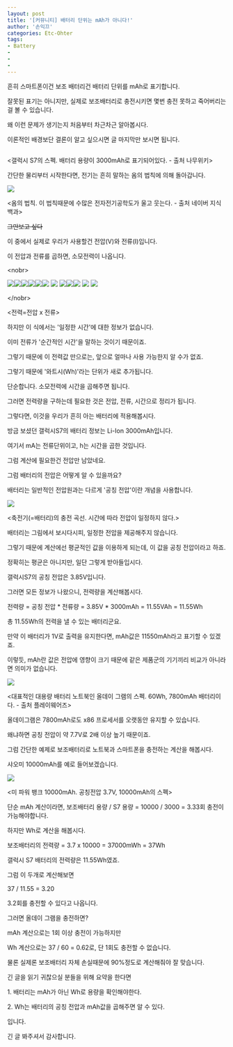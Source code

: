 ```yaml
---
layout: post
title: '[커뮤니티] 배터리 단위는 mAh가 아니다!'
author: '손익끄'
categories: Etc-Ohter
tags:
- Battery
-
-
-
---
```



<script> location.href='https://cafe.naver.com/develoid/810683' ; </script>

<p>흔히 스마트폰이건 보조 배터리건 배터리 단위를 mAh로 표기합니다.</p>
<p>잘못된 표기는 아니지만, 실제로 보조배터리로 충전시키면 몇번 충전 못하고 죽어버리는걸 볼 수 있습니다.</p>
<p>왜 이런 문제가 생기는지 처음부터 차근차근 알아봅시다.</p>
<p>이론적인 배경보단 결론이 알고 싶으시면 글 마지막만 보시면 됩니다.</p>
<p><img  ></p>
<p>&lt;갤럭시 S7의 스펙. 배터리 용량이 3000mAh로 표기되어있다. - 출처 나무위키&gt;</p>
<p>간단한 물리부터 시작한다면, 전기는 흔히 말하는 옴의 법칙에 의해 돌아갑니다.</p>
<p><img src="https://dthumb-phinf.pstatic.net/?src=%22https%3A%2F%2Fdbscthumb-phinf.pstatic.net%2F4023_000_1%2F20160218143208872_Z4DMTMCK5.jpg%2Fvm_sc3012_04_i01.jpg%3Ftype%3Dw690_fst_visang%26amp%3Bwm%3DY%22&amp;type=cafe_wa740"></p>
<p>&lt;옴의 법칙.&nbsp;이 법칙때문에 수많은 전자전기공학도가 울고 웃는다. - 출처 네이버 지식백과&gt;</p>
<p><strike>그만보고 싶다</strike></p>
<p>이 중에서&nbsp;실제로 우리가 사용할건 전압(V)와 전류(I)입니다.</p>
<p>이 전압과 전류를 곱하면, 소모전력이 나옵니다.</p>
&lt;nobr&gt;<p><img src="https://dthumb-phinf.pstatic.net/?src=%22https%3A%2F%2Fssl.pstatic.net%2Fstatic%2Fncc%2Fmath%2FMathJax-2.5-latest%2FMathJax-2.5-latest%2Ffonts%2FHTML-CSS%2FTeX%2Fpng%2FMath%2FItalic%2F100%2F0050.png%3Frev%3D2.5.3%22&amp;type=cafe_wa740"><img src="https://dthumb-phinf.pstatic.net/?src=%22https%3A%2F%2Fssl.pstatic.net%2Fstatic%2Fncc%2Fmath%2FMathJax-2.5-latest%2FMathJax-2.5-latest%2Ffonts%2FHTML-CSS%2FTeX%2Fpng%2FMain%2FRegular%2F100%2F003D.png%3Frev%3D2.5.3%22&amp;type=cafe_wa740"><img src="https://dthumb-phinf.pstatic.net/?src=%22https%3A%2F%2Fssl.pstatic.net%2Fstatic%2Fncc%2Fmath%2FMathJax-2.5-latest%2FMathJax-2.5-latest%2Ffonts%2FHTML-CSS%2FTeX%2Fpng%2FMath%2FItalic%2F100%2F0049.png%3Frev%3D2.5.3%22&amp;type=cafe_wa740"><img src="https://dthumb-phinf.pstatic.net/?src=%22https%3A%2F%2Fssl.pstatic.net%2Fstatic%2Fncc%2Fmath%2FMathJax-2.5-latest%2FMathJax-2.5-latest%2Ffonts%2FHTML-CSS%2FTeX%2Fpng%2FMath%2FItalic%2F100%2F0056.png%3Frev%3D2.5.3%22&amp;type=cafe_wa740"><img src="https://dthumb-phinf.pstatic.net/?src=%22https%3A%2F%2Fssl.pstatic.net%2Fstatic%2Fncc%2Fmath%2FMathJax-2.5-latest%2FMathJax-2.5-latest%2Ffonts%2FHTML-CSS%2FTeX%2Fpng%2FMain%2FRegular%2F100%2F003D.png%3Frev%3D2.5.3%22&amp;type=cafe_wa740"><img src="https://dthumb-phinf.pstatic.net/?src=%22https%3A%2F%2Fssl.pstatic.net%2Fstatic%2Fncc%2Fmath%2FMathJax-2.5-latest%2FMathJax-2.5-latest%2Ffonts%2FHTML-CSS%2FTeX%2Fpng%2FMath%2FItalic%2F100%2F0049.png%3Frev%3D2.5.3%22&amp;type=cafe_wa740">&nbsp;<img src="https://dthumb-phinf.pstatic.net/?src=%22https%3A%2F%2Fssl.pstatic.net%2Fstatic%2Fncc%2Fmath%2FMathJax-2.5-latest%2FMathJax-2.5-latest%2Ffonts%2FHTML-CSS%2FTeX%2Fpng%2FMain%2FRegular%2F071%2F0032.png%3Frev%3D2.5.3%22&amp;type=cafe_wa740">&nbsp;<img src="https://dthumb-phinf.pstatic.net/?src=%22https%3A%2F%2Fssl.pstatic.net%2Fstatic%2Fncc%2Fmath%2FMathJax-2.5-latest%2FMathJax-2.5-latest%2Ffonts%2FHTML-CSS%2FTeX%2Fpng%2FMath%2FItalic%2F100%2F0052.png%3Frev%3D2.5.3%22&amp;type=cafe_wa740"><img src="https://dthumb-phinf.pstatic.net/?src=%22https%3A%2F%2Fssl.pstatic.net%2Fstatic%2Fncc%2Fmath%2FMathJax-2.5-latest%2FMathJax-2.5-latest%2Ffonts%2FHTML-CSS%2FTeX%2Fpng%2FMain%2FRegular%2F100%2F003D.png%3Frev%3D2.5.3%22&amp;type=cafe_wa740"><img src="https://dthumb-phinf.pstatic.net/?src=%22https%3A%2F%2Fssl.pstatic.net%2Fstatic%2Fncc%2Fmath%2FMathJax-2.5-latest%2FMathJax-2.5-latest%2Ffonts%2FHTML-CSS%2FTeX%2Fpng%2FMath%2FItalic%2F100%2F0056.png%3Frev%3D2.5.3%22&amp;type=cafe_wa740">&nbsp;<img src="https://dthumb-phinf.pstatic.net/?src=%22https%3A%2F%2Fssl.pstatic.net%2Fstatic%2Fncc%2Fmath%2FMathJax-2.5-latest%2FMathJax-2.5-latest%2Ffonts%2FHTML-CSS%2FTeX%2Fpng%2FMain%2FRegular%2F071%2F0032.png%3Frev%3D2.5.3%22&amp;type=cafe_wa740">&nbsp;<img src="https://dthumb-phinf.pstatic.net/?src=%22https%3A%2F%2Fssl.pstatic.net%2Fstatic%2Fncc%2Fmath%2FMathJax-2.5-latest%2FMathJax-2.5-latest%2Ffonts%2FHTML-CSS%2FTeX%2Fpng%2FMath%2FItalic%2F100%2F0052.png%3Frev%3D2.5.3%22&amp;type=cafe_wa740">&nbsp;&nbsp;</p>
&lt;/nobr&gt;<p> &lt;전력=전압 x 전류&gt;</p>
<p>하지만 이 식에서는 '일정한 시간'에 대한 정보가 없습니다.</p>
<p>이미 전류가 '순간적인 시간'을 말하는 것이기 때문이죠.</p>
<p>그렇기 때문에 이&nbsp;전력값 만으로는, 앞으로 얼마나 사용 가능한지 알 수가 없죠.</p>
<p>그렇기 때문에 '와트시(Wh)'라는 단위가 새로 추가됩니다.</p>
<p>단순합니다. 소모전력에 시간을 곱해주면 됩니다.</p>
<p>그러면&nbsp;전력량을 구하는데 필요한 것은 전압, 전류, 시간으로 정리가 됩니다.</p>
<p>그렇다면, 이것을 우리가 흔히 아는 배터리에 적용해봅시다.</p>
<p>방금 보셨던 갤럭시S7의 배터리 정보는 Li-Ion 3000mAh입니다.</p>
<p>여기서 mA는 전류단위이고, h는 시간을 곱한 것입니다.</p>
<p>그럼 계산에 필요한건 전압만 남았네요.</p>
<p>그럼 배터리의 전압은 어떻게 알 수 있을까요?</p>
<p>배터리는 일반적인 전압원과는 다르게 '공칭 전압'이란 개념을 사용합니다.</p>
<p><a href="https://electronics.stackexchange.com/questions/75151/does-a-capacitor-store-charge"><img src="https://dthumb-phinf.pstatic.net/?src=%22https%3A%2F%2Fapwiki.wikidot.com%2Flocal--files%2Fap-physics-b%253Aformula-sheet%2Fcapacitor-charge-curve.png%22&amp;type=cafe_wa740"></a></p>
<p>&lt;축전기(=배터리)의 충전 곡선. 시간에 따라 전압이 일정하지 않다.&gt;</p>
<p>배터리는 그림에서 보시다시피, 일정한 전압을 제공해주지 않습니다.</p>
<p>그렇기 때문에 계산에선&nbsp;평균적인 값을 이용하게 되는데, 이 값을 공칭 전압이라고 하죠.</p>
<p>정확히는 평균은 아니지만, 일단 그렇게 받아들입시다.</p>
<p>갤럭시S7의 공칭 전압은 3.85V입니다.</p>
<p>그러면 모든 정보가 나왔으니, 전력량을 계산해봅시다.</p>
<p>전력량 = 공칭 전압 * 전류량 = 3.85V * 3000mAh = 11.55VAh = 11.55Wh</p>
<p>총 11.55Wh의 전력을 낼 수 있는 배터리군요.</p>
<p>만약 이 배터리가 1V로 출력을 유지한다면, mAh값은 11550mAh라고 표기할 수 있겠죠.</p>
<p>이렇듯, mAh란 값은 전압에 영향이 크기 때문에 같은 제품군의 기기끼리 비교가 아니라면 의미가 없습니다.</p>
<p><img src="https://dthumb-phinf.pstatic.net/?src=%22http%3A%2F%2Fdown.playwares.com%2Fxe%2Ffiles%2Fattach%2Fimages%2F105%2F684%2F027%2F8794ae049b91d0ed4cd146fb262da8f7.jpg%22&amp;type=cafe_wa740"></p>
<p>&lt;대표적인 대용량 배터리 노트북인 올데이 그램의 스펙. 60Wh, 7800mAh 배터리이다. - 출처 플레이웨어즈&gt;</p>
<p>올데이그램은 7800mAh로도 x86 프로세서를 오랫동안 유지할 수 있습니다.</p>
<p>왜냐하면 공칭 전압이 약 7.7V로 2배 이상 높기 때문이죠.</p>
<p>그럼 간단한 예제로 보조배터리로 노트북과 스마트폰을 충전하는 계산을 해봅시다.</p>
<p>샤오미 10000mAh를 예로 들어보겠습니다.</p>
<p><img src="https://dthumb-phinf.pstatic.net/?src=%22https%3A%2F%2Fcdn.namuwikiusercontent.com%2Fs%2F8ee522ff970d543f313ae715aaabcb72e49df6617cebc3eb514d1e191b2e2ff88b9237f8fe51ff08a0bd822d5a26c081e05adb7d93084d8fc9437f8c001479002f654bcbb239a04c6a7035ddd4dfccb8%3Fe%3D1535199103%26amp%3Bk%3DvCpZ8wHyXJCEvZ2eOuAH8Q%22&amp;type=cafe_wa740"></p>
<p>&lt;미 파워 뱅크 10000mAh. 공칭전압 3.7V, 10000mAh의 스펙&gt;</p>
<p>단순 mAh 계산이라면, 보조배터리 용량 / S7 용량 = 10000 / 3000 = 3.33회 충전이 가능해야합니다.</p>
<p>하지만 Wh로 계산을 해봅시다.</p>
<p>보조배터리의 전력량 = 3.7 x 10000 = 37000mWh = 37Wh</p>
<p>갤럭시 S7 배터리의 전력량은 11.55Wh였죠.</p>
<p>그럼 이 두개로 계산해보면</p>
<p>37 / 11.55 = 3.20</p>
<p>3.2회를 충전할 수 있다고 나옵니다.</p>
<p>그러면 올데이 그램을 충전하면?</p>
<p>mAh 계산으로는 1회 이상 충전이 가능하지만</p>
<p>Wh 계산으로는 37 / 60 = 0.62로, 단 1회도 충전할 수 없습니다.</p>
<p>물론 실제론 보조배터리 자체 손실때문에 90%정도로 계산해줘야 잘 맞습니다.</p>
<p>긴 글을 읽기 귀찮으실 분들을 위해 요약을 한다면</p>
<p></p>
<p>1. 배터리는 mAh가 아닌 Wh로 용량을 확인해야한다.</p>
<p>2. Wh는 배터리의 공칭 전압과 mAh값을 곱해주면 알 수 있다.</p>
<p>입니다.</p>
<p>긴 글 봐주셔서 감사합니다.</p>
